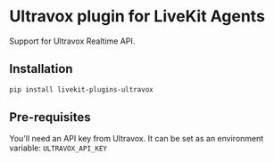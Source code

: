 # Ultravox plugin for LiveKit Agents

Support for Ultravox Realtime API.

## Installation

```bash
pip install livekit-plugins-ultravox
```

## Pre-requisites

You'll need an API key from Ultravox. It can be set as an environment variable: `ULTRAVOX_API_KEY`